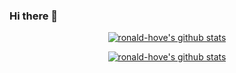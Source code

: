 ### Hi there 👋

<p align="center">
  <a href="https://github.com/ronald-hove"><img src="https://github-readme-stats.vercel.app/api?username=ronald-hove&count_private=true&hide_border=true&show_icons=true" alt="ronald-hove's github stats"></a>
</p>

<p align="center">
  <a href="https://github.com/ronald-hove"><img src="https://github-readme-stats.vercel.app/api/top-langs/?username=ronald-hove&layout=compact&hide_border=true&show_icons=true&count_private=true" alt="ronald-hove's github stats"></a>
</p>


<!--
**ronald-hove/ronald-hove** is a ✨ _special_ ✨ repository because its `README.md` (this file) appears on your GitHub profile.

Here are some ideas to get you started:

- 🔭 I’m currently working on ...
- 🌱 I’m currently learning ...
- 👯 I’m looking to collaborate on ...
- 🤔 I’m looking for help with ...
- 💬 Ask me about ...
- 📫 How to reach me: ...
- 😄 Pronouns: ...
- ⚡ Fun fact: ...
-->
